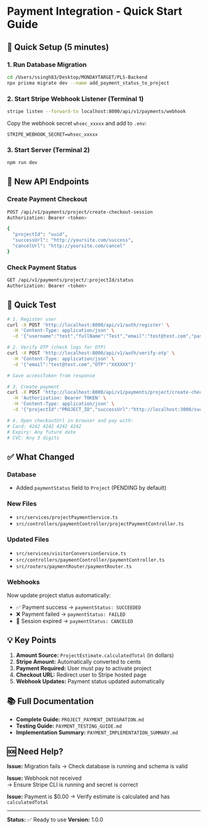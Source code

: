 # Payment Integration - Quick Start Guide

## 🚀 Quick Setup (5 minutes)

### 1. Run Database Migration

```bash
cd /Users/ssingh83/Desktop/MONDAYTARGET/PLS-Backend
npx prisma migrate dev --name add_payment_status_to_project
```

### 2. Start Stripe Webhook Listener (Terminal 1)

```bash
stripe listen --forward-to localhost:8000/api/v1/payments/webhook
```

Copy the webhook secret `whsec_xxxxx` and add to `.env`:

```env
STRIPE_WEBHOOK_SECRET=whsec_xxxxx
```

### 3. Start Server (Terminal 2)

```bash
npm run dev
```

## 📍 New API Endpoints

### Create Payment Checkout

```bash
POST /api/v1/payments/project/create-checkout-session
Authorization: Bearer <token>

{
  "projectId": "uuid",
  "successUrl": "http://yoursite.com/success",
  "cancelUrl": "http://yoursite.com/cancel"
}
```

### Check Payment Status

```bash
GET /api/v1/payments/project/:projectId/status
Authorization: Bearer <token>
```

## 🧪 Quick Test

```bash
# 1. Register user
curl -X POST 'http://localhost:8000/api/v1/auth/register' \
  -H 'Content-Type: application/json' \
  -d '{"username":"test","fullName":"Test","email":"test@test.com","password":"Test123!"}'

# 2. Verify OTP (check logs for OTP)
curl -X POST 'http://localhost:8000/api/v1/auth/verify-otp' \
  -H 'Content-Type: application/json' \
  -d '{"email":"test@test.com","OTP":"XXXXXX"}'

# Save accessToken from response

# 3. Create payment
curl -X POST 'http://localhost:8000/api/v1/payments/project/create-checkout-session' \
  -H 'Authorization: Bearer TOKEN' \
  -H 'Content-Type: application/json' \
  -d '{"projectId":"PROJECT_ID","successUrl":"http://localhost:3000/success","cancelUrl":"http://localhost:3000/cancel"}'

# 4. Open checkoutUrl in browser and pay with:
# Card: 4242 4242 4242 4242
# Expiry: Any future date
# CVC: Any 3 digits
```

## ✅ What Changed

### Database

- Added `paymentStatus` field to `Project` (PENDING by default)

### New Files

- `src/services/projectPaymentService.ts`
- `src/controllers/paymentController/projectPaymentController.ts`

### Updated Files

- `src/services/visitorConversionService.ts`
- `src/controllers/paymentController/paymentController.ts`
- `src/routers/paymentRouter/paymentRouter.ts`

### Webhooks

Now update project status automatically:

- ✅ Payment success → `paymentStatus: SUCCEEDED`
- ❌ Payment failed → `paymentStatus: FAILED`
- 🚫 Session expired → `paymentStatus: CANCELED`

## 💡 Key Points

1. **Amount Source:** `ProjectEstimate.calculatedTotal` (in dollars)
2. **Stripe Amount:** Automatically converted to cents
3. **Payment Required:** User must pay to activate project
4. **Checkout URL:** Redirect user to Stripe hosted page
5. **Webhook Updates:** Payment status updated automatically

## 📚 Full Documentation

- **Complete Guide:** `PROJECT_PAYMENT_INTEGRATION.md`
- **Testing Guide:** `PAYMENT_TESTING_GUIDE.md`
- **Implementation Summary:** `PAYMENT_IMPLEMENTATION_SUMMARY.md`

## 🆘 Need Help?

**Issue:** Migration fails
→ Check database is running and schema is valid

**Issue:** Webhook not received  
→ Ensure Stripe CLI is running and secret is correct

**Issue:** Payment is $0.00
→ Verify estimate is calculated and has `calculatedTotal`

---

**Status:** ✅ Ready to use
**Version:** 1.0.0
